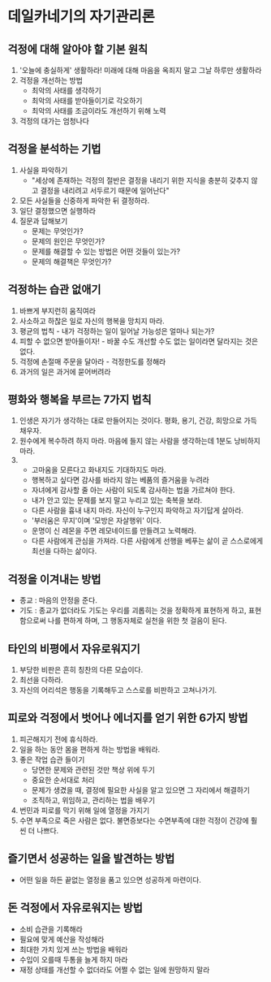 # 데일카네기의 자기관리론

## 걱정에 대해 알아야 할 기본 원칙

1. '오늘에 충실하게' 생활하라! 미래에 대해 마음을 옥죄지 말고 그날 하루만 생활하라
2. 걱정을 개선하는 방법
	- 최악의 사태를 생각하기
	- 최악의 사태를 받아들이기로 각오하기
	- 최악의 사태를 조금이라도 개선하기 위해 노력
3. 걱정의 대가는 엄청나다

## 걱정을 분석하는 기법
1. 사실을 파악하기
	- "세상에 존재하는 걱정의 절반은 결정을 내리기 위한 지식을 충분히 갖추지 않고 결정을 내리려고 서두르기 때문에 일어난다"
2. 모든 사실들을 신중하게 파악한 뒤 결정하라.
3. 일단 결정했으면 실행하라
4. 질문과 답해보기
	- 문제는 무엇인가?
	- 문제의 원인은 무엇인가?
	- 문제를 해결할 수 있는 방법은 어떤 것들이 있는가?
	- 문제의 해결책은 무엇인가?

 
## 걱정하는 습관 없애기
1. 바쁘게 부지런히 움직여라
2. 사소하고 하찮은 일로 자신의 행복을 망치지 마라.
3. 평균의 법칙 - 내가 걱정하는 일이 일어날 가능성은 얼마나 되는가?
4. 피할 수 없으면 받아들이자! - 바꿀 수도 개선할 수도 없는 일이라면 달라지는 것은 없다.
5. 걱정에 손절매 주문을 달아라 - 걱정한도를 정해라
6. 과거의 일은 과거에 묻어버려라

## 평화와 행복을 부르는 7가지 법칙
1. 인생은 자기가 생각하는 대로 만들어지는 것이다. 평화, 용기, 건강, 희망으로 가득 채우자.
2. 원수에게 복수하려 하지 마라. 마음에 들지 않는 사람을 생각하는데 1분도 낭비하지 마라.
3.
	- 고마움을 모른다고 화내지도 기대하지도 마라.
	- 행복하고 싶다면 감사를 바라지 않는 베품의 즐거움을 누려라
	- 자녀에게 감사할 줄 아는 사람이 되도록 감사하는 법을 가르쳐야 한다.
	- 내가 안고 있는 문제를 보지 말고 누리고 있는 축복을 보라.
	- 다른 사람을 흉내 내지 마라. 자신이 누구인지 파악하고 자기답게 살아라.
	- '부러움은 무지'이며 '모방은 자살행위' 이다.
	- 운명이 신 레몬을 주면 레모네이드를 만들려고 노력해라.
	- 다른 사람에게 관심을 가져라. 다른 사람에게 선행을 베푸는 삶이 곧 스스로에게 최선을 다하는 삶이다.

## 걱정을 이겨내는 방법
- 종교 : 마음의 안정을 준다.
- 기도 : 종교가 없더라도 기도는 우리를 괴롭히는 것을 정확하게 표현하게 하고, 표현함으로써 나를 편하게 하며, 그 행동자체로 실천을 위한 첫 걸음이 된다.

## 타인의 비평에서 자유로워지기
1. 부당한 비판은 흔히 칭찬의 다른 모습이다.
2. 최선을 다하라.
3. 자신의 어리석은 행동을 기록해두고 스스로를 비판하고 고쳐나가기.

## 피로와 걱정에서 벗어나 에너지를 얻기 위한 6가지 방법
1. 피곤해지기 전에 휴식하라.
2. 일을 하는 동안 몸을 편하게 하는 방법을 배워라.
3. 좋은 작업 습관 들이기
	- 당면한 문제와 관련된 것만 책상 위에 두기
	- 중요한 순서대로 처리
	- 문제가 생겼을 때, 결정에 필요한 사실을 알고 있으면 그 자리에서 해결하기
	- 조직하고, 위임하고, 관리하는 법을 배우기
4. 번민과 피로를 막기 위해 일에 열정을 가지기
5. 수면 부족으로 죽은 사람은 없다. 불면증보다는 수면부족에 대한 걱정이 건강에 훨씬 더 나쁘다.

## 즐기면서 성공하는 일을 발견하는 방법
- 어떤 일을 하든 끝없는 열정을 품고 있으면 성공하게 마련이다.

## 돈 걱정에서 자유로워지는 방법
- 소비 습관을 기록해라
- 필요에 맞게 예산을 작성해라
- 최대한 가치 있게 쓰는 방법을 배워라
- 수입이 오를때 두통을 늘게 하지 마라
- 재정 상태를 개선할 수 없더라도 어쩔 수 없는 일에 원망하지 말라

